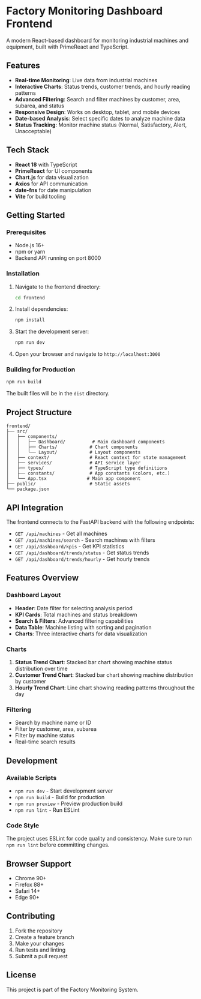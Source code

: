 # Factory Monitoring Dashboard Frontend

A modern React-based dashboard for monitoring industrial machines and equipment, built with PrimeReact and TypeScript.

## Features

- **Real-time Monitoring**: Live data from industrial machines
- **Interactive Charts**: Status trends, customer trends, and hourly reading patterns
- **Advanced Filtering**: Search and filter machines by customer, area, subarea, and status
- **Responsive Design**: Works on desktop, tablet, and mobile devices
- **Date-based Analysis**: Select specific dates to analyze machine data
- **Status Tracking**: Monitor machine status (Normal, Satisfactory, Alert, Unacceptable)

## Tech Stack

- **React 18** with TypeScript
- **PrimeReact** for UI components
- **Chart.js** for data visualization
- **Axios** for API communication
- **date-fns** for date manipulation
- **Vite** for build tooling

## Getting Started

### Prerequisites

- Node.js 16+ 
- npm or yarn
- Backend API running on port 8000

### Installation

1. Navigate to the frontend directory:
   ```bash
   cd frontend
   ```

2. Install dependencies:
   ```bash
   npm install
   ```

3. Start the development server:
   ```bash
   npm run dev
   ```

4. Open your browser and navigate to `http://localhost:3000`

### Building for Production

```bash
npm run build
```

The built files will be in the `dist` directory.

## Project Structure

```
frontend/
├── src/
│   ├── components/
│   │   ├── Dashboard/          # Main dashboard components
│   │   ├── Charts/            # Chart components
│   │   └── Layout/            # Layout components
│   ├── context/               # React context for state management
│   ├── services/              # API service layer
│   ├── types/                 # TypeScript type definitions
│   ├── constants/             # App constants (colors, etc.)
│   └── App.tsx               # Main app component
├── public/                    # Static assets
└── package.json
```

## API Integration

The frontend connects to the FastAPI backend with the following endpoints:

- `GET /api/machines` - Get all machines
- `GET /api/machines/search` - Search machines with filters
- `GET /api/dashboard/kpis` - Get KPI statistics
- `GET /api/dashboard/trends/status` - Get status trends
- `GET /api/dashboard/trends/hourly` - Get hourly trends

## Features Overview

### Dashboard Layout
- **Header**: Date filter for selecting analysis period
- **KPI Cards**: Total machines and status breakdown
- **Search & Filters**: Advanced filtering capabilities
- **Data Table**: Machine listing with sorting and pagination
- **Charts**: Three interactive charts for data visualization

### Charts
1. **Status Trend Chart**: Stacked bar chart showing machine status distribution over time
2. **Customer Trend Chart**: Stacked bar chart showing machine distribution by customer
3. **Hourly Trend Chart**: Line chart showing reading patterns throughout the day

### Filtering
- Search by machine name or ID
- Filter by customer, area, subarea
- Filter by machine status
- Real-time search results

## Development

### Available Scripts

- `npm run dev` - Start development server
- `npm run build` - Build for production
- `npm run preview` - Preview production build
- `npm run lint` - Run ESLint

### Code Style

The project uses ESLint for code quality and consistency. Make sure to run `npm run lint` before committing changes.

## Browser Support

- Chrome 90+
- Firefox 88+
- Safari 14+
- Edge 90+

## Contributing

1. Fork the repository
2. Create a feature branch
3. Make your changes
4. Run tests and linting
5. Submit a pull request

## License

This project is part of the Factory Monitoring System.
